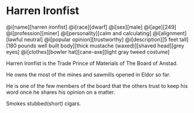 # Harren Ironfist

@i[name][harren ironfist]
@i[race][dwarf]
@i[sex][male]
@i[age][249]
@i[profession][miner]
@i[personality][calm and calculating]
@i[alignment][lawful neutral]
@i[popular opinion][trustworthy]
@i[description][5 feet tall][180 pounds well built body][thick mustache (waxed)][shaved head][grey eyes]
@i[clothes][bowler hat][cane-axe][light gray tweed costume]

Harren Ironfist is the Trade Prince of Materials of The Board of Anstad.

He owns the most of the mines and sawmills opened in Eldor so far.

He is one of the few members of the board that the others trust to keep his word once he shares his opinion on a matter.

Smokes stubbed(short) cigars.

